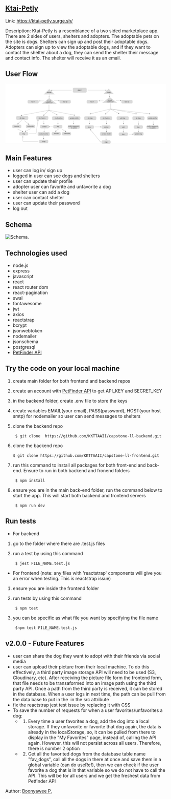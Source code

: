 ## [Ktai-Petly](https://ktai-petly.surge.sh/)

Link: https://ktai-petly.surge.sh/

Description: 
Ktai-Petly is a resemblance of a two sided marketplace app. There are 2 sides of users, shelters and adopters. The adoptable pets on the site is dogs. Shelters can sign up and post their adoptable dogs. Adopters can sign up to view the adoptable dogs, and if they want to contact the shelter about a dog, they can send the shelter their message and contact info. The shelter will receive it as an email. 

## User Flow
![user flow](https://github.com/KKTTAAII/capstone-ll-frontend/blob/master/userFlow.jpg?raw=true)

## Main Features
 - user can log in/ sign up
-  logged in user can see dogs and shelters
-  user can update their profile
-  adopter user can favorite and unfavorite a dog
-  shelter user can add a dog
-  user can contact shelter
-  user can update their password
-  log out

## Schema

![Schema](https://github.com/KKTTAAII/capstone-ll-backend/blob/master/schema/updated%205.12.png?raw=true).

## Technologies used
- node.js
- express
- javascript
- react
- react router dom
- react-pagination
- swal
- fontawesome
- jwt
- axios
- reactstrap
- bcrypt
- jsonwebtoken
- nodemailer
- jsonschema
- postgresql
- [PetFinder API](https://www.petfinder.com/developers/v2/docs/)

## Try the code on your local machine

1. create main folder for both frontend and backend repos
2. create an account with [PetFinder API](https://www.petfinder.com/developers/) to get API_KEY and SECRET_KEY
3. in the backend folder, create .env file to store the keys
4. create variables EMAIL(your email), PASS(password), HOST(your host smtp) for nodemailer so user can send messages to shelters
5. clone the backend repo
   
        $ git clone  https://github.com/KKTTAAII/capstone-ll-backend.git
6.  clone the backend repo
   
        $ git clone https://github.com/KKTTAAII/capstone-ll-frontend.git
7. run this command to install all packages for both front-end and back-end. Ensure to run in both backend and fronend folders
        
        $ npm install     
8. ensure you are in the main back-end folder, run the command below to start the app. This will start both backend and frontend servers
   
        $ npm run dev       

## Run tests
- For backend
1. go to the folder where there are .test.js files
2. run a test by using this command

        $ jest FILE_NAME.test.js
- For frontend (note: any files with 'reactstrap' components will give you an error when testing. This is reactstrap issue)
1. ensure you are inside the frontend folder
2. run tests by using this command

        $ npm test
3. you can be specific as what file you want by specifying the file name

        $npm test FILE_NAME.test.js

## v2.0.0 - Future Features
- user can share the dog they want to adopt with their friends via social media
- user can upload their picture from their local machine. To do this effectively, a third party image storage API will need to be used (S3, Cloudinary, etc). After receiving the picture file form the frontend form, that file needs to be transaformed into an image path using the third party API. Once a path from the third party is received, it can be stored in the database. When a user logs in next time, the path can be pull from the data base to put in the <img /> in the src attribute
- fix the reactstrap jest test issue by replacing it with CSS
- To save the number of requests for when a user favorites/unfavorites a dog:
  - 1. Every time a user favorites a dog, add the dog into a local storage. If they unfavorite or favorite that dog again, the data is already in the localStorage, so, it can be pulled from there to display in the "My Favorites" page, instead of, calling the API again. However, this will not persist across all users. Therefore, there is number 2 option
  - 2. Get all the favorited dogs from the database table name "fav_dogs", call all the dogs in there at once and save them in a global variable (can do useRef), then we can check if the user favorite a dog that is in that variable so we do not have to call the API. This will be for all users and we get the freshest data from Petfinder API


Author: [Boonyawee P.](https://www.linkedin.com/in/boonyawee-prasertsiripond/)       